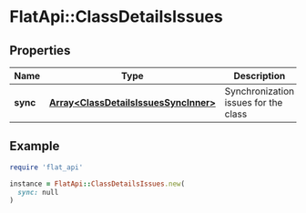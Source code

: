 # FlatApi::ClassDetailsIssues

## Properties

| Name | Type | Description | Notes |
| ---- | ---- | ----------- | ----- |
| **sync** | [**Array&lt;ClassDetailsIssuesSyncInner&gt;**](ClassDetailsIssuesSyncInner.md) | Synchronization issues for the class | [optional] |

## Example

```ruby
require 'flat_api'

instance = FlatApi::ClassDetailsIssues.new(
  sync: null
)
```

